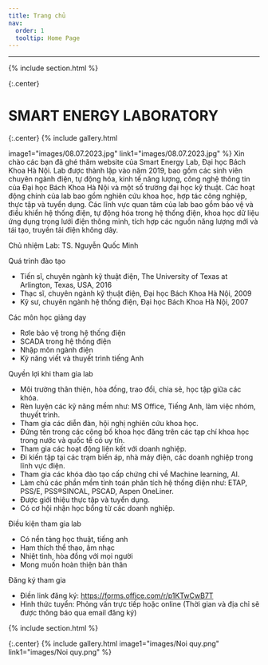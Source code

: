 ```yaml
---
title: Trang chủ
nav:
  order: 1
  tooltip: Home Page
---
```

---


{% include section.html %}

{:.center}
# SMART ENERGY LABORATORY
{:.center}
{% include gallery.html 

image1="images/08.07.2023.jpg" link1="images/08.07.2023.jpg"
 %}
Xin chào các bạn đã ghé thăm website của Smart Energy Lab, Đại học Bách Khoa Hà Nội. Lab được thành lập vào năm 2019, bao gồm các sinh viên chuyên ngành điện, tự động hóa, kinh tế năng lượng, công nghệ thông tin của Đại học Bách Khoa Hà Nội và một số trường đại học kỹ thuật. Các hoạt động chính của lab bao gồm nghiên cứu khoa học, hợp tác công nghiệp, thực tập và tuyển dụng. Các lĩnh vực quan tâm của lab bao gồm bảo vệ và điều khiển hệ thống điện, tự động hóa trong hệ thống điện, khoa học dữ liệu ứng dụng trong lưới điện thông minh, tích hợp các nguồn năng lượng mới và tái tạo, truyền tải điện không dây. <br>

Chủ nhiệm Lab: TS. Nguyễn Quốc Minh <br>

Quá trình đào tạo <br>
- Tiến sĩ, chuyên ngành kỹ thuật điện, The University of Texas at Arlington, Texas, USA, 2016 <br>
- Thạc sĩ, chuyên ngành kỹ thuật điện, Đại học Bách Khoa Hà Nội, 2009 <br>
- Kỹ sư, chuyên ngành hệ thống điện, Đại học Bách Khoa Hà Nội, 2007 <br>

Các môn học giảng dạy <br>
- Rơle bảo vệ trong hệ thống điện <br>
- SCADA trong hệ thống điện <br>
- Nhập môn ngành điện <br>
- Kỹ năng viết và thuyết trình tiếng Anh <br>

Quyền lợi khi tham gia lab <br>
- Môi trường thân thiện, hòa đồng, trao đổi, chia sẻ, học tập giữa các khóa. <br>
- Rèn luyện các kỹ năng mềm như: MS Office, Tiếng Anh, làm việc nhóm, thuyết trình.<br>
- Tham gia các diễn đàn, hội nghị nghiên cứu khoa học.<br>
- Đứng tên trong các công bố khoa học đăng trên các tạp chí khoa học trong nước và quốc tế có uy tín. <br>
- Tham gia các hoạt động liên kết với doanh nghiệp.<br>
- Đi kiến tập tại các trạm biến áp, nhà máy điện, các doanh nghiệp trong lĩnh vực điện.<br>
- Tham gia các khóa đào tạo cấp chứng chỉ về Machine learning, AI. <br>
- Làm chủ các phần mềm tính toán phân tích  hệ thống điện như: ETAP, PSS/E, PSS®SINCAL, PSCAD, Aspen OneLiner. <br>
- Được giới thiệu thực tập và tuyển dụng. <br>
- Có cơ hội nhận học bổng từ các doanh nghiệp. <br>

Điều kiện tham gia lab <br>
- Có nền tảng học thuật, tiếng anh <br>
- Ham thích thể thao, âm nhạc <br>
- Nhiệt tình, hòa đồng với mọi người <br>
- Mong muốn hoàn thiện bản thân <br>

Đăng ký tham gia <br>
- Điền link đăng ký: https://forms.office.com/r/p1KTwCwB7T <br>            
- Hình thức tuyển: Phỏng vấn trực tiếp hoặc online (Thời gian và địa chỉ sẽ được thông báo qua email đăng ký) <br>

{% include section.html %}

{:.center}
{% include gallery.html 
image1="images/Noi quy.png" link1="images/Noi quy.png"
 %}
